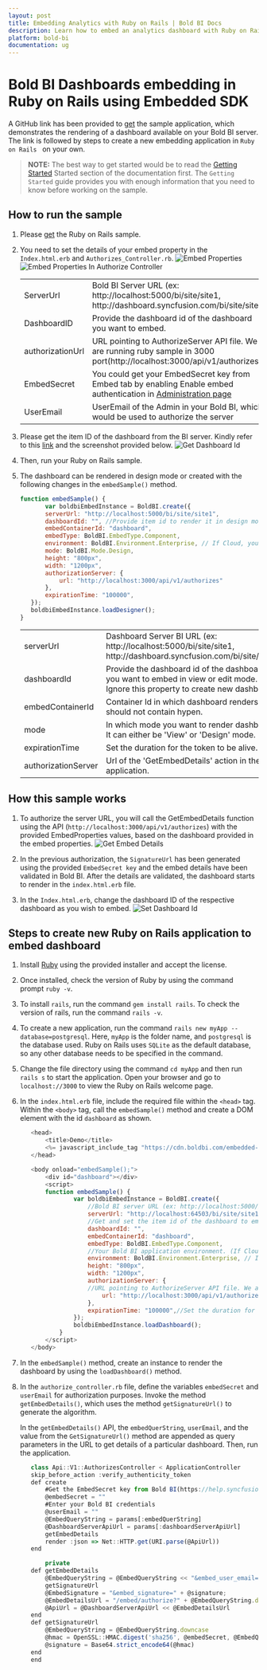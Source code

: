 ```yaml
---
layout: post
title: Embedding Analytics with Ruby on Rails | Bold BI Docs
description: Learn how to embed an analytics dashboard with Ruby on Rails application using Bold BI Embed SDK and try it yourself.
platform: bold-bi
documentation: ug
---
```


# Bold BI Dashboards embedding in Ruby on Rails using Embedded SDK

A GitHub link has been provided to [get](https://github.com/boldbi/ruby-on-rails-sample) the sample application, which demonstrates the rendering of a dashboard available on your Bold BI server. The link is followed by steps to create a new embedding application in `Ruby on Rails ` on your own.  

> **NOTE:** The best way to get started would be to read the [Getting Started](/getting-started/embedding-in-your-application/) Started section of the documentation first. The `Getting Started` guide provides you with enough information that you need to know before working on the sample.

    
## How to run the sample

 1. Please [get](https://github.com/boldbi/ruby-on-rails-sample) the Ruby on Rails sample.    

 2. You need to set the details of your embed property in the `Index.html.erb` and `Authorizes_Controller.rb`.
    ![Embed Properties](/static/assets/javascript/sample/images/ruby-index-props.png)
    ![Embed Properties In Authorize Controller](/static/assets/javascript/sample/images/ruby-authorize-props.png)
    <meta charset="utf-8"/>
    <table>
    <tbody>
    <tr>
        <td align="left">ServerUrl</td>
        <td align="left">Bold BI Server URL (ex: http://localhost:5000/bi/site/site1, http://dashboard.syncfusion.com/bi/site/site1)</td>
    </tr>
    <tr>
        <td align="left">DashboardID</td>
        <td align="left">Provide the dashboard id of the dashboard you want to embed.</td>
    </tr>
    <tr>
        <td align="left">authorizationUrl</td>
        <td align="left">URL pointing to AuthorizeServer API file. We are running ruby sample in 3000 port(http://localhost:3000/api/v1/authorizes).</td>
    </tr>
    <tr>
        <td align="left">EmbedSecret</td>
        <td align="left">You could get your EmbedSecret key from Embed tab by enabling Enable embed authentication in <a href ='/site-administration/embed-settings/'>Administration page</a></td>
    </tr>
    <tr>
        <td align="left">UserEmail</td>
        <td align="left">UserEmail of the Admin in your Bold BI, which would be used to authorize the server </td>
    </tr>
    </tbody>
    </table>

 3. Please get the item ID of the dashboard from the BI server. Kindly refer to this [link](/working-with-dashboards/share-dashboards/get-dashboard-link/#get-link) and the screenshot provided below.
    ![Get Dashboard Id](/static/assets/javascript/sample/images/get-dashboard-id.png)

 4. Then, run your Ruby on Rails sample.

 5. The dashboard can be rendered in design mode or created with the following changes in the `embedSample()` method.

     ```js
     function embedSample() {
            var boldbiEmbedInstance = BoldBI.create({
            serverUrl: "http://localhost:5000/bi/site/site1",
            dashboardId: "", //Provide item id to render it in design mode,to create dashboard remove this property
            embedContainerId: "dashboard",
            embedType: BoldBI.EmbedType.Component,
            environment: BoldBI.Environment.Enterprise, // If Cloud, you should use BoldBI.Environment.Cloud
            mode: BoldBI.Mode.Design,
            height: "800px",
            width: "1200px",
            authorizationServer: {
                url: "http://localhost:3000/api/v1/authorizes"
            },
            expirationTime: "100000",
        });
        boldbiEmbedInstance.loadDesigner();
    }
     ```

    <meta charset="utf-8"/>
    <table>
    <tbody>
    <tr>
    <td align="left">serverUrl</td>
    <td align="left">Dashboard Server BI URL (ex: http://localhost:5000/bi/site/site1, http://dashboard.syncfusion.com/bi/site/site1)</td>
    </tr>
    <tr>
    <td align="left">dashboardId</td>
    <td align="left">Provide the dashboard id of the dashboard you want to embed in view or edit mode. Ignore this property to create new dashboard.</td>
    </tr>
    <tr>
    <td align="left">embedContainerId</td>
    <td align="left">Container Id in which dashboard renders.It should not contain hypen.</td>
    </tr>
    <tr>
    <td align="left">mode</td>
    <td align="left">In which mode you want to render dashboard. It can either be 'View' or 'Design' mode. </td>
    </tr>
    <tr>
    <td align="left">expirationTime</td>
    <td align="left">Set the duration for the token to be alive.</td>
    </tr>
    <tr>
    <td align="left">authorizationServer</td>
    <td align="left">Url of the 'GetEmbedDetails' action in the application.</td>
    </tr>
    </tbody>
    </table>

## How this sample works

 1. To authorize the server URL, you will call the GetEmbedDetails function using the API (`http://localhost:3000/api/v1/authorizes`) with the provided EmbedProperties values, based on the dashboard provided in the embed properties.
    ![Get Embed Details](/static/assets/javascript/sample/images/ruby-authorize.png)

 2. In the previous authorization, the `SignatureUrl` has been generated using the provided `EmbedSecret key` and the embed details have been validated in Bold BI. After the details are validated, the dashboard starts to render in the `index.html.erb` file.

 3. In the `Index.html.erb`, change the dashboard ID of the respective dashboard as you wish to embed.
    ![Set Dashboard Id](/static/assets/javascript/sample/images/ruby-dashboard.png)

## Steps to create new Ruby on Rails application to embed dashboard

 1. Install [Ruby](https://rubyinstaller.org/) using the provided installer and accept the license.

 2. Once installed, check the version of Ruby by using the command prompt `ruby -v`.

 3. To install `rails`, run the command `gem install rails`. To check the version of rails, run the command `rails -v`.

 4. To create a new application, run the command `rails new myApp --database=postgresql`. Here, `myApp` is the folder name, and `postgresql` is the database used. Ruby on Rails uses `SQLite` as the default database, so any other database needs to be specified in the command.

 5. Change the file directory using the command `cd myApp` and then run `rails s` to start the application. Open your browser and go to `localhost://3000` to view the Ruby on Rails welcome page.

 6. In the `index.html.erb` file, include the required file within the `<head>` tag. Within the `<body>` tag, call the `embedSample()` method and create a DOM element with the id `dashboard` as shown.

     ```js
        <head>
            <title>Demo</title>
            <%= javascript_include_tag "https://cdn.boldbi.com/embedded-sdk/v7.8.18/boldbi-embed.js", "data-turbolinks-track" => true  %>
        </head>

        <body onload="embedSample();">
            <div id="dashboard"></div>
            <script>
            function embedSample() {
                    var boldbiEmbedInstance = BoldBI.create({
                        //Bold BI server URL (ex: http://localhost:5000/bi/site/site1, http://demo.boldbi.com/bi/site/site1)
                        serverUrl: "http://localhost:64503/bi/site/site1",
                        //Get and set the item id of the dashboard to embed from BI server(https://help.syncfusion.com/bold-bi/enterprise-bi/share-dashboards/get-dashboard-link#get-link).
                        dashboardId: "",
                        embedContainerId: "dashboard",
                        embedType: BoldBI.EmbedType.Component,
                        //Your Bold BI application environment. (If Cloud, you should use `Cloud`, if Enterprise, you should use `Enterprise`)
                        environment: BoldBI.Environment.Enterprise, // If Cloud, you should use BoldBI.Environment.Cloud
                        height: "800px",
                        width: "1200px",
                        authorizationServer: {
                        //URL pointing to AuthorizeServer API file. We are running ruby sample in 3000 port(http://localhost:3000/api/v1/authorizes). Learn more about authorize server(https://help.boldbi.com/security-configuration/authorize-server)
                            url: "http://localhost:3000/api/v1/authorizes"
                        },
                        expirationTime: "100000",//Set the duration for the token to be alive.
                    });
                    boldbiEmbedInstance.loadDashboard();
                }
            </script>
        </body>
     ```

 7. In the `embedSample()` method, create an instance to render the dashboard by using the `loadDashboard()` method.

 8. In the `authorize_controller.rb` file, define the variables `embedSecret` and `userEmail` for authorization purposes. Invoke the method `getEmbedDetails()`, which uses the method `getSignatureUrl()` to generate the algorithm.

    In the `getEmbedDetails()` API, the `embedQuerString`, `userEmail`, and the value from the `GetSignatureUrl()` method are appended as query parameters in the URL to get details of a particular dashboard. Then, run the application.

     ```js
        class Api::V1::AuthorizesController < ApplicationController
        skip_before_action :verify_authenticity_token
        def create 
            #Get the EmbedSecret key from Bold BI(https://help.syncfusion.com/bold-bi/on-premise/site-settings/embed-settings)
            @embedSecret = ""
            #Enter your Bold BI credentials
            @userEmail = ""
            @EmbedQueryString = params[:embedQuerString]
            @DashboardServerApiUrl = params[:dashboardServerApiUrl]
            getEmbedDetails
            render :json => Net::HTTP.get(URI.parse(@ApiUrl))
        end

            private
        def getEmbedDetails
            @EmbedQueryString = @EmbedQueryString << "&embed_user_email=" << @userEmail
            getSignatureUrl
            @EmbedSignature = "&embed_signature=" + @signature;
            @EmbedDetailsUrl = "/embed/authorize?" + @EmbedQueryString.downcase + @EmbedSignature;
            @ApiUrl = @DashboardServerApiUrl << @EmbedDetailsUrl
        end
        def getSignatureUrl
            @EmbedQueryString = @EmbedQueryString.downcase
            @hmac = OpenSSL::HMAC.digest('sha256', @embedSecret, @EmbedQueryString)
            @signature = Base64.strict_encode64(@hmac)
        end
        end
     ```